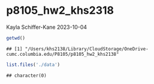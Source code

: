 p8105_hw2_khs2318
================
Kayla Schiffer-Kane
2023-10-04

``` r
getwd()
```

    ## [1] "/Users/khs2138/Library/CloudStorage/OneDrive-cumc.columbia.edu/P8105/p8105_hw2_khs2138"

``` r
list.files('./data')
```

    ## character(0)

